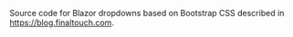 Source code for Blazor dropdowns based on Bootstrap CSS described in https://blog.finaltouch.com.  
